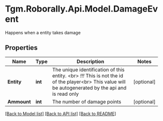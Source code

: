 # Tgm.Roborally.Api.Model.DamageEvent
Happens when a entity takes damage
## Properties

Name | Type | Description | Notes
------------ | ------------- | ------------- | -------------
**Entity** | **int** | The unique identification of this entity. &lt;br&gt; *!!!* This is not the id of the player&lt;br&gt; This value will be autogenerated by the api and is read only | [optional] 
**Ammount** | **int** | The number of damage points | [optional] 

[[Back to Model list]](../README.md#documentation-for-models) [[Back to API list]](../README.md#documentation-for-api-endpoints) [[Back to README]](../README.md)

